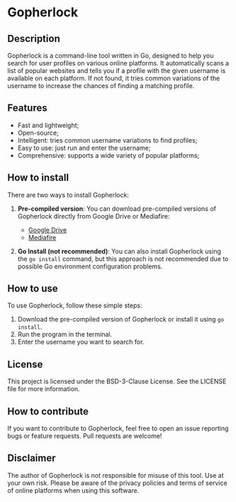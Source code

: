 # Gopherlock

## Description
Gopherlock is a command-line tool written in Go, designed to help you search for user profiles on various online platforms. It automatically scans a list of popular websites and tells you if a profile with the given username is available on each platform. If not found, it tries common variations of the username to increase the chances of finding a matching profile.

## Features
- Fast and lightweight;
- Open-source;
- Intelligent: tries common username variations to find profiles;
- Easy to use: just run and enter the username;
- Comprehensive: supports a wide variety of popular platforms;

## How to install
There are two ways to install Gopherlock:

1. **Pre-compiled version**: You can download pre-compiled versions of Gopherlock directly from Google Drive or Mediafire:
   - [Google Drive](https://drive.google.com/drive/folders/1rLQDu7pfoF0bkzGNnmaTJ7LsnON0Ia9n?usp=sharing)
   - [Mediafire](https://www.mediafire.com/folder/99tx31yvad642/Gopherlock)

2. **Go Install (not recommended)**: You can also install Gopherlock using the `go install` command, but this approach is not recommended due to possible Go environment configuration problems.

## How to use
To use Gopherlock, follow these simple steps:
1. Download the pre-compiled version of Gopherlock or install it using `go install`.
2. Run the program in the terminal.
3. Enter the username you want to search for.

## License
This project is licensed under the BSD-3-Clause License. See the LICENSE file for more information.

## How to contribute
If you want to contribute to Gopherlock, feel free to open an issue reporting bugs or feature requests. Pull requests are welcome! 

## Disclaimer
The author of Gopherlock is not responsible for misuse of this tool. Use at your own risk. Please be aware of the privacy policies and terms of service of online platforms when using this software.
